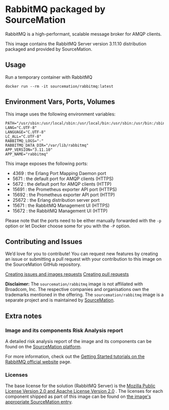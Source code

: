 # RabbitMQ packaged by SourceMation

RabbitMQ is a high-performant, scalable message broker for AMQP clients.

This image contains the RabbitMQ Server version 3.11.10 distribution packaged
and provided by SourceMation.

## Usage

Run a temporary container with RabbitMQ

```
docker run --rm -it sourcemation/rabbitmq:latest
```

## Environment Vars, Ports, Volumes

This image uses the following environment variables:

```
PATH="/usr/sbin:/usr/local/sbin:/usr/local/bin:/usr/sbin:/usr/bin:/sbin:/bin"
LANG="C.UTF-8"
LANGUAGE="C.UTF-8"
LC_ALL="C.UTF-8"
RABBITMQ_LOGS="-"
RABBITMQ_DATA_DIR="/var/lib/rabbitmq"
APP_VERSION="3.11.10"
APP_NAME="rabbitmq"
```

This image exposes the following ports: 

- 4369 : the Erlang Port Mapping Daemon port
- 5671 : the default port for AMQP clients (HTTPS)
- 5672 : the default port for AMQP clients (HTTP)
- 15691 : the Prometheus exporter API port (HTTPS)
- 15692 : the Prometheus exporter API port (HTTP)
- 25672 : the Erlang distribution server port
- 15671 : the RabbitMQ Management UI (HTTPS)
- 15672 : the RabbitMQ Management UI (HTTP)

Please note that the ports need to be either manually forwarded with the
`-p` option or let Docker choose some for you with the `-P` option.

## Contributing and Issues

We’d love for you to contribute! You can request new features by
creating an issue or submitting a pull request with your contribution to
this image on the SourceMation GitHub repository.

[Creating issues and images requests](https://github.com/SourceMation/images/issues/new/choose)
[Creating pull requests](https://github.com/SourceMation/images/compare)

**Disclaimer:** The `sourcemation/rabbitmq` image is not affiliated with
Broadcom, Inc. The respective companies and organisations own the trademarks
mentioned in the offering. The `sourcemation/rabbitmq` image is a separate
project and is maintained by [SourceMation](https://sourcemation.com).

## Extra notes

### Image and its components Risk Analysis report

A detailed risk analysis report of the image and its components can be found on
the [SourceMation
platform](https://www.sourcemation.com/products/2630e078-ddb3-4845-aacd-d054190c7912/deployments).

For more information, check out the [Getting Started tutorials on the RabbitMQ
official website](https://www.rabbitmq.com/tutorials) page.

### Licenses

The base license for the solution (RabbitMQ Server) is the [Mozilla Public
License Version 2.0 and Apache License Version
2.0](https://github.com/rabbitmq/rabbitmq-server/blob/v3.11.10/LICENSE) . The
licenses for each component shipped as part of this image can be found on [the
image's appropriate SourceMation entry](https://www.sourcemation.com/products/2630e078-ddb3-4845-aacd-d054190c7912/deployments).

